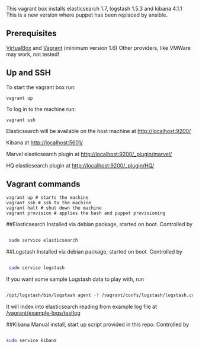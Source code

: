 This vagrant box installs elasticsearch 1.7, logstash 1.5.3 and kibana 4.1.1
This is a new version where puppet has been replaced by ansible.

## Prerequisites

[VirtualBox](https://www.virtualbox.org/) and [Vagrant](http://www.vagrantup.com/) (minimum version 1.6)
Other providers, like VMWare may work, not tested!


## Up and SSH

To start the vagrant box run:

    vagrant up

To log in to the machine run:

    vagrant ssh

Elasticsearch will be available on the host machine at [http://localhost:9200/](http://localhost:9200/) 

Kibana at [http://localhost:5601/](http://localhost:5601/)

Marvel elasticsearch plugin at [http://localhost:9200/_plugin/marvel/](http://localhost:9200/_plugin/marvel/)

HQ elasticsearch plugin at [http://localhost:9200/_plugin/HQ/](http://localhost:9200/_plugin/HQ/)


## Vagrant commands


```
vagrant up # starts the machine
vagrant ssh # ssh to the machine
vagrant halt # shut down the machine
vagrant provision # applies the bash and puppet provisioning

```

##Elasticsearch
Installed via debian package, started on boot.
Controlled by

```bash

 sudo service elasticsearch

```


##Logstash
Installed via debian package, started on boot.
Controlled by

```bash

 sudo service logstash

```

If you want some sample Logstash data to play with, run

```bash

/opt/logstash/bin/logstash agent -f /vagrant/confs/logstash/logstash.conf

```
It will index into elasticsearch
reading from example log file at [/vagrant/example-logs/testlog](/example-logs/testlog)

##Kibana 
Manual install, start up script provided in this repo.
Controlled by

```bash

sudo service kibana

```

